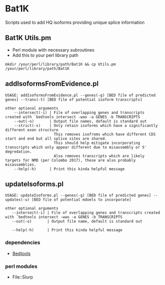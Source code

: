# Bat1K

Scripts used to add HQ isoforms providing unique splice information

## Bat1K Utils.pm
- Perl module with necessary subroutines
- Add this to your perl library path

`mkdir /your/perl/library/path/Bat1K && cp Utils.pm /your/perl/library/path/Bat1K`

## addIsoformsFromEvidence.pl
```
USAGE: addIsoformsFromEvidence.pl --genes(-g) [BED file of predicted genes] --trans(-t) [BED file of potential isoform transcripts]

other optional arguments
	--intersect(-i) | File of overlapping genes and transcripts created with `bedtools intersect -wao -a GENES -b TRANSCRIPTS
	--out(-o)       | Output file names, default is standard out
	--strict(-s)    | Only retain isoforms which have a significantly different exon structure
	                  This removes isofroms which have different CDS start and end but all splice sites are shared.
	                  This should help mitigate incorporating transcripts which only appear different due to misassembly or 5' degredation.
					  Also removes transcripts which are likely targets for NMD (per Colombo 2017), these are also probably misassemblies.
	--help(-h)      | Print this kinda helpful message
 ```
  
 ## updateIsoforms.pl
 ```
 USAGE: updateIsoforms.pl --genes(-g) [BED file of predicted genes] --updates(-u) [BED file of potential mdoels to incorporate]

other optional arguments
	--intersect(-i) | File of overlapping genes and transcripts created with `bedtools intersect -wao -a GENES -b TRANSCRIPTS
	--out(-o)       | Output file name, default is standard out

	--help(-h)      | Print this kinda helpful message
  ```
  
 ### dependencies
 - [Bedtools](https://bedtools.readthedocs.io/en/latest/)
 
 ### perl modules
- File::Slurp
